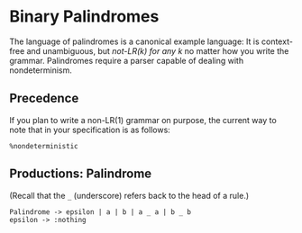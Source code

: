 # Binary Palindromes

The language of palindromes is a canonical example  language:
It is context-free and unambiguous, but *not-LR(k) for any k* no matter how you write the grammar.
Palindromes require a parser capable of dealing with nondeterminism.

## Precedence

If you plan to write a non-LR(1) grammar on purpose, the current way to note that in your specification is as follows:

```
%nondeterministic
```

## Productions: Palindrome 
(Recall that the `_` (underscore) refers back to the head of a rule.)

```
Palindrome -> epsilon | a | b | a _ a | b _ b
epsilon -> :nothing
```

